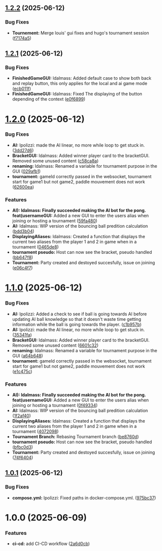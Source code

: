 ## [1.2.2](https://github.com/hlefevregit/ft_transcendence/compare/v1.2.1...v1.2.2) (2025-06-12)


### Bug Fixes

* **Tournement:** Merge louis' gui fixes and hugo's tournament session ([f7174a5](https://github.com/hlefevregit/ft_transcendence/commit/f7174a5f888deb1e00f7bc0c6de9aa7c4ee9a164))

## [1.2.1](https://github.com/hlefevregit/ft_transcendence/compare/v1.2.0...v1.2.1) (2025-06-12)


### Bug Fixes

* **FinishedGameGUI:** ldalmass: Added default case to show both back and replay button, this only applies for the local and ai game mode ([ecb011f](https://github.com/hlefevregit/ft_transcendence/commit/ecb011f129977d791d1d5fe4c932fedbc2e70c35))
* **FinishedGameGUI:** ldalmass: Fixed The displaying of the button depending of the context ([e0f6899](https://github.com/hlefevregit/ft_transcendence/commit/e0f6899a26a0c215c40c9f039733a663669a70be))

# [1.2.0](https://github.com/hlefevregit/ft_transcendence/compare/v1.1.0...v1.2.0) (2025-06-12)


### Bug Fixes

* **AI:** lpolizzi: made the AI linear, no more while loop to get stuck in. ([3dd27d6](https://github.com/hlefevregit/ft_transcendence/commit/3dd27d6cf7e00bf1bea32c11cf2b1a456ad9c91a))
* **BracketGUI:** ldalmass: Added winner player card to the bracketGUI. Removed some unused content ([c58ca8a](https://github.com/hlefevregit/ft_transcendence/commit/c58ca8a628edf09fdefc461b1fb22d28801a357a))
* **renaming:** ldalmass: Renamed a variable for tournament purpose in the GUI ([029afb1](https://github.com/hlefevregit/ft_transcendence/commit/029afb1eecb7827bdc9a57482ac4eafb727d2d34))
* **tournament:** gameId correctly passed in the websocket, tournament start for game1 but not game2, paddle mouvement does not work ([62600ea](https://github.com/hlefevregit/ft_transcendence/commit/62600ea2acfca74b67a40ce62ed3cb4242802b44))


### Features

* **AI): ldalmass: Finally succeeded making the AI bot for the pong. feat(usernameGUI:** Added a new GUI to enter the users alias when joining or hosting a tournament ([59fa480](https://github.com/hlefevregit/ft_transcendence/commit/59fa480b267c2b3f8fd3952ae206ae3df38599b3))
* **AI:** ldalmass: WIP version of the bouncing ball predition calculation ([bdd3b04](https://github.com/hlefevregit/ft_transcendence/commit/bdd3b041378856a9929e28618ffd24e63b20d6a9))
* **DisplayingAliases:** ldalmass: Created a function that displays the current two aliases from the player 1 and 2 in game when in a tournament ([0465de8](https://github.com/hlefevregit/ft_transcendence/commit/0465de8965d399ce37484e316978178d530c091d))
* **tournament pseudo:** Host can now see the bracket, pseudo handled ([bb647f8](https://github.com/hlefevregit/ft_transcendence/commit/bb647f82eff7339fae26fa4b0bd313a6db2f638b))
* **Tournament:** Party created and destoyed succesfully, issue on joining ([e06c4f7](https://github.com/hlefevregit/ft_transcendence/commit/e06c4f768030040f2584a7096065349eb98ff501))

# [1.1.0](https://github.com/hlefevregit/ft_transcendence/compare/v1.0.1...v1.1.0) (2025-06-12)


### Bug Fixes

* **AI:** lpolizzi: Added a check to see if ball is going towards AI before updating AI ball knowledge so that it doesn't waste time getting information while the ball is going towards the player. ([c1b957b](https://github.com/hlefevregit/ft_transcendence/commit/c1b957be83adf8150efa2b21554e39aed2f39561))
* **AI:** lpolizzi: made the AI linear, no more while loop to get stuck in. ([35341fa](https://github.com/hlefevregit/ft_transcendence/commit/35341fa07908ca2ce697737d7bc077433791e4c0))
* **BracketGUI:** ldalmass: Added winner player card to the bracketGUI. Removed some unused content ([6601c32](https://github.com/hlefevregit/ft_transcendence/commit/6601c327cf15f33b9c7f7e09f34c083f919dcb4a))
* **renaming:** ldalmass: Renamed a variable for tournament purpose in the GUI ([a64b648](https://github.com/hlefevregit/ft_transcendence/commit/a64b648bf626ca30b90ed6ec92e99a95c9c65f36))
* **tournament:** gameId correctly passed in the websocket, tournament start for game1 but not game2, paddle mouvement does not work ([e1c475c](https://github.com/hlefevregit/ft_transcendence/commit/e1c475cf7c03c6b1d549287170302d0720bbdae6))


### Features

* **AI): ldalmass: Finally succeeded making the AI bot for the pong. feat(usernameGUI:** Added a new GUI to enter the users alias when joining or hosting a tournament ([0f49334](https://github.com/hlefevregit/ft_transcendence/commit/0f4933420119b28aa9b4897b17b9c127dcbaa1a3))
* **AI:** ldalmass: WIP version of the bouncing ball predition calculation ([1f2af40](https://github.com/hlefevregit/ft_transcendence/commit/1f2af4002eb33a17102879088f61614e17a3ee95))
* **DisplayingAliases:** ldalmass: Created a function that displays the current two aliases from the player 1 and 2 in game when in a tournament ([4072098](https://github.com/hlefevregit/ft_transcendence/commit/4072098cc0dd415fc26df32ec4cf33061e7f2793))
* **Tournament Branch:** Rebasing Tournament branch ([be8760d](https://github.com/hlefevregit/ft_transcendence/commit/be8760d2f2d10d4a6eff2776e22c7c5f11d7e2b5))
* **tournament pseudo:** Host can now see the bracket, pseudo handled ([bfbc0d3](https://github.com/hlefevregit/ft_transcendence/commit/bfbc0d321633ee29cdd91253dea804b2b2d1f1b6))
* **Tournament:** Party created and destoyed succesfully, issue on joining ([74f6404](https://github.com/hlefevregit/ft_transcendence/commit/74f64046faf7aa642c828713303527f0ce34c09a))

## [1.0.1](https://github.com/hlefevregit/ft_transcendence/compare/v1.0.0...v1.0.1) (2025-06-12)


### Bug Fixes

* **compose.yml:** lpolizzi: Fixed paths in docker-compose.yml. ([975bc37](https://github.com/hlefevregit/ft_transcendence/commit/975bc37e21ff57ec09bc848a494f7cd3d1c6d27f))

# 1.0.0 (2025-06-09)


### Features

* **ci-cd:** add CI-CD workflow ([2a6d0cb](https://github.com/hlefevregit/ft_transcendence/commit/2a6d0cb8e21b390356871717e57854c7940ba9a2))
